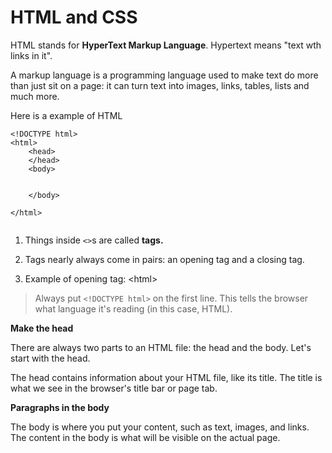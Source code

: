 

# HTML and CSS

HTML stands for **HyperText Markup Language**. Hypertext means "text wth links in it".

A markup language is a programming language used to make text do more than just sit on a page: it can turn text into  images, links, tables, lists and much more.

Here is a example of HTML

```
<!DOCTYPE html>
<html>
    <head>
    </head>
    <body>

    
    </body>

</html>
      
```

1. Things inside `<>`s are called **tags.**

2. Tags nearly always come in pairs: an opening tag and a closing tag.

3. Example of opening tag: &lt;html&gt;


> Always put `<!DOCTYPE html>` on the first line. This tells the browser what language it's reading \(in this case, HTML\).



**Make the head**



There are always two parts to an HTML file: the head and the body. Let's start with the head.

The head contains information about your HTML file, like its title. The title is what we see in the browser's title bar or page tab.



**Paragraphs in the body**



The body is where you put your content, such as text, images, and links. The content in the body is what will be visible on the actual page.



```

```



